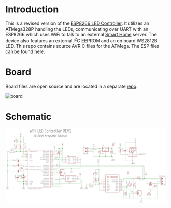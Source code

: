 # Introduction
This is a revised version of the [ESP8266 LED Controller](https://github.com/RouNNdeL/esp8266-leds). It utilizes an ATMega328P handling the LEDs, communicating over UART with an ESP8266 which uses WiFi to talk to an external [Smart Home](https://github.com/RouNNdeL/smart-home) server. The device also features an external I<sup>2</sup>C EEPROM and an on board WS2812B LED. This repo contains source AVR C files for the ATMega. The ESP files can be found [here](https://github.com/RouNNdeL/wifi-led-controller-esp).

# Board
Board files are open source and are located in a separate [repo](https://github.com/RouNNdeL/wifi-led-controller).

![board](https://imgur.com/B5NNHqA.jpg)

# Schematic 
![schematic](https://github.com/RouNNdeL/wifi-led-controller/raw/master/outputs/v1/schematic.png)
